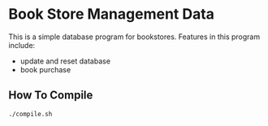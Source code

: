 # Book Store Management Data
This is a simple database program for bookstores. Features in this program include:   
- update and reset database
- book purchase
## How To Compile
```bash
./compile.sh
```
